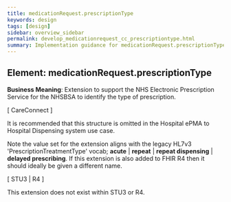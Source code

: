 ```yaml
---
title: medicationRequest.prescriptionType
keywords: design
tags: [design]
sidebar: overview_sidebar
permalink: develop_medicationrequest_cc_prescriptiontype.html
summary: Implementation guidance for medicationRequest.prescriptionType
---
```


## Element: medicationRequest.prescriptionType

**Business Meaning**: Extension to support the NHS Electronic Prescription Service for the NHSBSA to identify the type of prescription.

[ CareConnect ]

It is recommended that this structure is omitted in the Hospital ePMA to Hospital Dispensing system use case.
 
Note the value set for the extension aligns with the legacy HL7v3 'PrescriptionTreatmentType' vocab; **acute** | **repeat** | **repeat dispensing** | **delayed prescribing**. If this extension is also added to FHIR R4 then it should ideally be given a different name.

[ STU3 | R4 ]

This extension does not exist within STU3 or R4.
